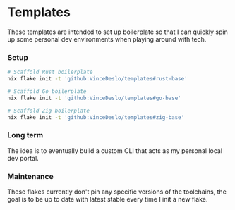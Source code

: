 # Templates

These templates are intended to set up boilerplate so that I can quickly spin up some personal dev environments when playing around with tech.

### Setup

```bash
# Scaffold Rust boilerplate
nix flake init -t 'github:VinceDeslo/templates#rust-base'

# Scaffold Go boilerplate
nix flake init -t 'github:VinceDeslo/templates#go-base'

# Scaffold Zig boilerplate
nix flake init -t 'github:VinceDeslo/templates#zig-base'
```

### Long term

The idea is to eventually build a custom CLI that acts as my personal local dev portal.

### Maintenance

These flakes currently don't pin any specific versions of the toolchains, the goal is to be up to date with latest stable every time I init a new flake.
